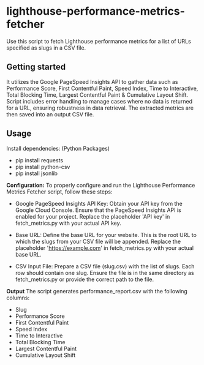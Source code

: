 # lighthouse-performance-metrics-fetcher
Use this script to fetch Lighthouse performance metrics for a list of URLs specified as slugs in a CSV file. 

## Getting started
It utilizes the Google PageSpeed Insights API to gather data such as Performance Score, First Contentful Paint, Speed Index, Time to Interactive, Total Blocking Time, Largest Contentful Paint & Cumulative Layout Shift.
Script includes error handling to manage cases where no data is returned for a URL, ensuring robustness in data retrieval. 
The extracted metrics are then saved into an output CSV file.

## Usage
Install dependencies: (Python Packages)
- pip install requests
- pip install python-csv
- pip install jsonlib

**Configuration:**
To properly configure and run the Lighthouse Performance Metrics Fetcher script, follow these steps:

- Google PageSpeed Insights API Key:
Obtain your API key from the Google Cloud Console. Ensure that the PageSpeed Insights API is enabled for your project.
Replace the placeholder 'API key' in fetch_metrics.py with your actual API key.

- Base URL:
Define the base URL for your website. This is the root URL to which the slugs from your CSV file will be appended.
Replace the placeholder 'https://example.com' in fetch_metrics.py with your actual base URL.

- CSV Input File:
Prepare a CSV file (slug.csv) with the list of slugs. Each row should contain one slug.
Ensure the file is in the same directory as fetch_metrics.py or provide the correct path to the file.

**Output**
The script generates performance_report.csv with the following columns:

- Slug
- Performance Score
- First Contentful Paint
- Speed Index
- Time to Interactive
- Total Blocking Time
- Largest Contentful Paint
- Cumulative Layout Shift
